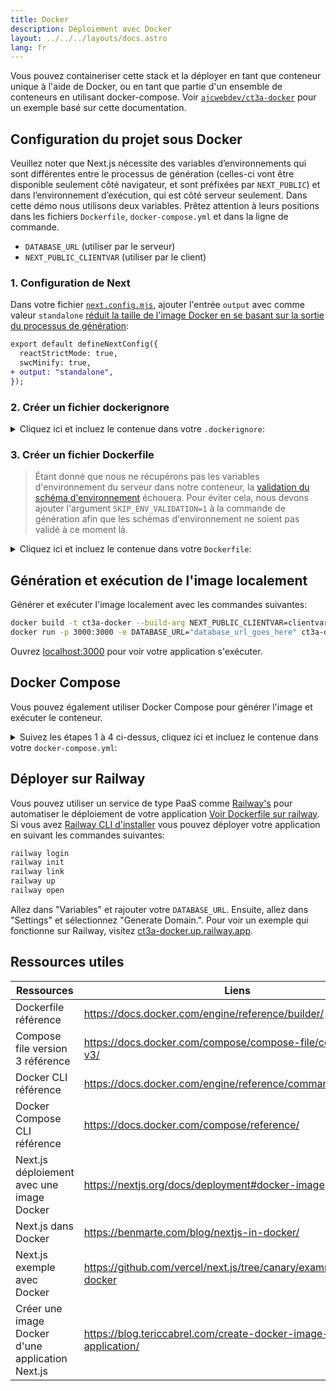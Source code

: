 ```yaml
---
title: Docker
description: Déploiement avec Docker
layout: ../../../layouts/docs.astro
lang: fr
---
```


Vous pouvez containeriser cette stack et la déployer en tant que conteneur unique à l'aide de Docker, ou en tant que partie d'un ensemble de conteneurs en utilisant docker-compose. Voir [`ajcwebdev/ct3a-docker`](https://github.com/ajcwebdev/ct3a-docker) pour un exemple basé sur cette documentation.

## Configuration du projet sous Docker

Veuillez noter que Next.js nécessite des variables d’environnements qui sont différentes entre le processus de génération (celles-ci vont être disponible seulement côté navigateur, et sont préfixées par `NEXT_PUBLIC`) et dans l’environnement d’exécution, qui est côté serveur seulement. Dans cette démo nous utilisons deux variables. Prêtez attention à leurs positions dans les fichiers `Dockerfile`, `docker-compose.yml` et dans la ligne de commande.

- `DATABASE_URL` (utiliser par le serveur)
- `NEXT_PUBLIC_CLIENTVAR` (utiliser par le client)

### 1. Configuration de Next

Dans votre fichier [`next.config.mjs`](https://github.com/t3-oss/create-t3-app/blob/main/cli/template/base/next.config.mjs), ajouter l'entrée `output` avec comme valeur `standalone` [réduit la taille de l'image Docker en se basant sur la sortie du processus de génération](https://nextjs.org/docs/advanced-features/output-file-tracing):

```diff
export default defineNextConfig({
  reactStrictMode: true,
  swcMinify: true,
+ output: "standalone",
});
```

### 2. Créer un fichier dockerignore

<details>
    <summary>
      Cliquez ici et incluez le contenue dans votre <code>.dockerignore</code>:
    </summary>
<div class="content">

```
.env
Dockerfile
.dockerignore
node_modules
npm-debug.log
README.md
.next
.git
```

</div>

</details>

### 3. Créer un fichier Dockerfile

> Étant donné que nous ne récupérons pas les variables d'environnement du serveur dans notre conteneur, la [validation du schéma d'environnement](/fr/usage/env-variables) échouera. Pour éviter cela, nous devons ajouter l'argument `SKIP_ENV_VALIDATION=1` à la commande de génération afin que les schémas d'environnement ne soient pas validé à ce moment là.

<details>
    <summary>
      Cliquez ici et incluez le contenue dans votre <code>Dockerfile</code>:
    </summary>
<div class="content">

```docker
##### DEPENDENCIES

FROM --platform=linux/amd64 node:16-alpine AS deps
RUN apk add --no-cache libc6-compat openssl1.1-compat
WORKDIR /app

# Install Prisma Client - remove if not using Prisma

COPY prisma ./

# Install dependencies based on the preferred package manager

COPY package.json yarn.lock* package-lock.json* pnpm-lock.yaml\* ./

RUN \
 if [ -f yarn.lock ]; then yarn --frozen-lockfile; \
 elif [ -f package-lock.json ]; then npm ci; \
 elif [ -f pnpm-lock.yaml ]; then yarn global add pnpm && pnpm i; \
 else echo "Lockfile not found." && exit 1; \
 fi

##### BUILDER

FROM --platform=linux/amd64 node:16-alpine AS builder
ARG DATABASE_URL
ARG NEXT_PUBLIC_CLIENTVAR
WORKDIR /app
COPY --from=deps /app/node_modules ./node_modules
COPY . .

# ENV NEXT_TELEMETRY_DISABLED 1

RUN \
 if [ -f yarn.lock ]; then SKIP_ENV_VALIDATION=1 yarn build; \
 elif [ -f package-lock.json ]; then SKIP_ENV_VALIDATION=1 npm run build; \
 elif [ -f pnpm-lock.yaml ]; then yarn global add pnpm && SKIP_ENV_VALIDATION=1 pnpm run build; \
 else echo "Lockfile not found." && exit 1; \
 fi

##### RUNNER

FROM --platform=linux/amd64 node:16-alpine AS runner
WORKDIR /app

ENV NODE_ENV production

# ENV NEXT_TELEMETRY_DISABLED 1

RUN addgroup --system --gid 1001 nodejs
RUN adduser --system --uid 1001 nextjs

COPY --from=builder /app/next.config.mjs ./
COPY --from=builder /app/public ./public
COPY --from=builder /app/package.json ./package.json

COPY --from=builder --chown=nextjs:nodejs /app/.next/standalone ./
COPY --from=builder --chown=nextjs:nodejs /app/.next/static ./.next/static

USER nextjs
EXPOSE 3000
ENV PORT 3000

CMD ["node", "server.js"]

```

> **_Notes_**
>
> - _L'émulation de `--platform=linux/amd64` n'est pas nécessaire à partir de Node 18._
> - _Voir [`node:alpine`](https://github.com/nodejs/docker-node/tree/b4117f9333da4138b03a546ec926ef50a31506c3#nodealpine) pour comprendre pourquoi `libc6-compat` pourrait être nécessaire._
> - _Next.js receuille [des données de télémétrie sur l'utilisation générale de façon anonyme](https://nextjs.org/telemetry). Décommentez la première occurrence de `ENV NEXT_TELEMETRY_DISABLED 1` pour désactiver la télémétrie durant le processus de génération. Décommentez la seconde occurence pour désactiver la télémétrie durant l'exécution._

</div>
</details>

## Génération et exécution de l'image localement

Générer et exécuter l'image localement avec les commandes suivantes:

```bash
docker build -t ct3a-docker --build-arg NEXT_PUBLIC_CLIENTVAR=clientvar .
docker run -p 3000:3000 -e DATABASE_URL="database_url_goes_here" ct3a-docker
```

Ouvrez [localhost:3000](http://localhost:3000/) pour voir votre application s'exécuter.

## Docker Compose

Vous pouvez également utiliser Docker Compose pour générer l'image et exécuter le conteneur.

<details>
    <summary>
      Suivez les étapes 1 à 4 ci-dessus, cliquez ici et incluez le contenue dans votre <code>docker-compose.yml</code>:
    </summary>
<div class="content">

```yaml
version: "3.9"
services:
  app:
    platform: "linux/amd64"
    build:
      context: .
      dockerfile: Dockerfile
      args:
        NEXT_PUBLIC_CLIENTVAR: "clientvar"
    working_dir: /app
    ports:
      - "3000:3000"
    image: t3-app
    environment:
      - DATABASE_URL=database_url_goes_here
```

Exécutez ceci à l'aide de la commande `docker compose up` :

```bash
docker compose up
```

Ouvrez [localhost:3000](http://localhost:3000/) pour voir votre application en cours d'exécution.

</div>
</details>

## Déployer sur Railway

Vous pouvez utiliser un service de type PaaS comme [Railway's](https://railway.app) pour automatiser le déploiement de votre application [Voir Dockerfile sur railway](https://docs.railway.app/deploy/dockerfiles). Si vous avez [Railway CLI d'installer](https://docs.railway.app/develop/cli#install) vous pouvez déployer votre application en suivant les commandes suivantes:

```bash
railway login
railway init
railway link
railway up
railway open
```

Allez dans "Variables" et rajouter votre `DATABASE_URL`. Ensuite, allez dans "Settings" et sélectionnez "Generate Domain.". Pour voir un exemple qui fonctionne sur Railway, visitez [ct3a-docker.up.railway.app](https://ct3a-docker.up.railway.app/).

## Ressources utiles

| Ressources                                       | Liens                                                                |
| ------------------------------------------------ | -------------------------------------------------------------------- |
| Dockerfile référence                             | https://docs.docker.com/engine/reference/builder/                    |
| Compose file version 3 référence                 | https://docs.docker.com/compose/compose-file/compose-file-v3/        |
| Docker CLI référence                             | https://docs.docker.com/engine/reference/commandline/docker/         |
| Docker Compose CLI référence                     | https://docs.docker.com/compose/reference/                           |
| Next.js déploiement avec une image Docker        | https://nextjs.org/docs/deployment#docker-image                      |
| Next.js dans Docker                              | https://benmarte.com/blog/nextjs-in-docker/                          |
| Next.js exemple avec Docker                      | https://github.com/vercel/next.js/tree/canary/examples/with-docker   |
| Créer une image Docker d'une application Next.js | https://blog.tericcabrel.com/create-docker-image-nextjs-application/ |
